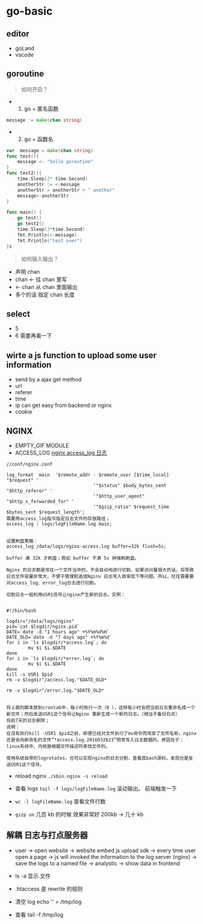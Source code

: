 # go-basic

## editor

- goLand
- vscode

## goroutine

> 如何开启？

- 1. go + 匿名函数

```go
message := make(chan string)
```

- 2. go + 函数名

```go
var  message = make(chan string)
func test(){
	message <- "hello goroutine"
}
func test2(){
	time.Sleep(2* time.Second)
	anotherStr := <-message
	anotherStr = anotherStr + " another"
	message<-anotherStr
}

func main() {
	go test()
	go test2()
	time.Sleep(3*time.Second)
	fmt.Println(<-message)
	fmt.Println("test over")
}s
```

> 如何输入输出？

- 声明 chan
- chan <- 往 chan 里写
- <- chan 从 chan 里面输出
- 多个的话 指定 chan 长度

## select

- 5
- 6 需要再看一下

## wirte a js function to upload some user information

- send by a ajax get method
- url
- referer
- time
- ip can get easy from backend or nginx
- cookie

## NGINX

- EMPTY_GIF MODULE
- ACCESS_LOG [nginx access_log 日志](https://lanjingling.github.io/2016/03/14/nginx-access-log/)

```
//conf/nginx.conf

log_format  main  '$remote_addr - $remote_user [$time_local] "$request" '
								'"$status" $body_bytes_sent "$http_referer" '
								'"$http_user_agent" "$http_x_forwarded_for" '
								'"$gzip_ratio" $request_time $bytes_sent $request_length';
需要用access_log指令指定日志文件的存放路径；
access_log : logs/logFileName.log main;


设置刷盘策略：
access_log /data/logs/nginx-access.log buffer=32k flush=5s;

buffer 满 32k 才刷盘；假如 buffer 不满 5s 钟强制刷盘。

Nginx 的日志都是写在一个文件当中的，不会自动地进行切割，如果访问量很大的话，将导致日志文件容量非常大，不便于管理和造成Nginx 日志写入效率低下等问题。所以，往往需要要对access_log、error_log日志进行切割。

切割日志一般利用USR1信号让nginx产生新的日志。实例：


#!/bin/bash

logdir="/data/logs/nginx"
pid=`cat $logdir/nginx.pid`
DATE=`date -d "1 hours ago" +%Y%m%d%H`
DATE_OLD=`date -d "7 days ago" +%Y%m%d`
for i in `ls $logdir/*access.log`; do
        mv $i $i.$DATE
done
for i in `ls $logdir/*error.log`; do
        mv $i $i.$DATE
done
kill -s USR1 $pid
rm -v $logdir"/access.log."$DATE_OLD*

rm -v $logdir"/error.log."$DATE_OLD*


将上面的脚本放到crontab中，每小时执行一次（0 ），这样每小时会把当前日志重命名成一个新文件；然后发送USR1这个信号让Nginx 重新生成一个新的日志。（相当于备份日志）
将前7天的日志删除；
说明：
在没有执行kill -USR1 $pid之前，即便已经对文件执行了mv命令而改变了文件名称，nginx还是会向新命名的文件”*access.log.2016032623”照常写入日志数据的。原因在于：linux系统中，内核是根据文件描述符来找文件的。

使用系统自带的logrotates，也可以实现nginx的日志分割，查看其bash源码，发现也是发送USR1这个信号。
```

- reload nginx `./sbin.nginx -s reload`

- 查看 logs `tail -f logs/logFileName.log` 滚动输出。 前端触发一下
- `wc -l logFileName.log` 查看文件行数
- `gizp on` 几百 kb 的时候 效果非常好 200kb -> 几十 kb

## 解耦 日志与打点服务器

- user -> open website -> website embed js upload sdk -> every time user open a page -> js will invoked the information to the log server (nginx) -> save the logs to a named file -> analystic -> show data in frontend

- ls -a 显示.文件
- .htaccess 是 rewrite 的规则

- 清空 log echo '' > /tmp/log
- 查看 tail -f /tmp/log
